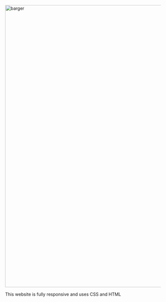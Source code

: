 <img width="915" alt="barger" src="https://github.com/KrishnaYadav7/BurgerWebsites/assets/139578880/24bd0f97-f6fa-42c6-a7e4-faccec167234">

This website is fully responsive and uses CSS and HTML
